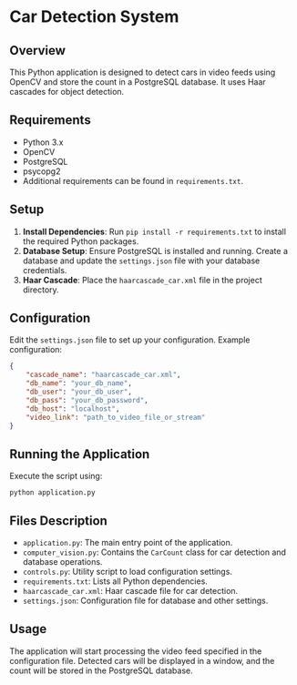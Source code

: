 
# Car Detection System

## Overview
This Python application is designed to detect cars in video feeds using OpenCV and store the count in a PostgreSQL database. It uses Haar cascades for object detection.

## Requirements
- Python 3.x
- OpenCV
- PostgreSQL
- psycopg2
- Additional requirements can be found in `requirements.txt`.

## Setup
1. **Install Dependencies**: Run `pip install -r requirements.txt` to install the required Python packages.
2. **Database Setup**: Ensure PostgreSQL is installed and running. Create a database and update the `settings.json` file with your database credentials.
3. **Haar Cascade**: Place the `haarcascade_car.xml` file in the project directory.

## Configuration
Edit the `settings.json` file to set up your configuration. Example configuration:
```json
{
    "cascade_name": "haarcascade_car.xml",
    "db_name": "your_db_name",
    "db_user": "your_db_user",
    "db_pass": "your_db_password",
    "db_host": "localhost",
    "video_link": "path_to_video_file_or_stream"
}
```

## Running the Application
Execute the script using:
```
python application.py
```

## Files Description
- `application.py`: The main entry point of the application.
- `computer_vision.py`: Contains the `CarCount` class for car detection and database operations.
- `controls.py`: Utility script to load configuration settings.
- `requirements.txt`: Lists all Python dependencies.
- `haarcascade_car.xml`: Haar cascade file for car detection.
- `settings.json`: Configuration file for database and other settings.

## Usage
The application will start processing the video feed specified in the configuration file. Detected cars will be displayed in a window, and the count will be stored in the PostgreSQL database.
